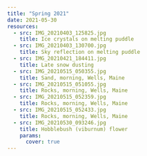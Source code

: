 ```yaml
---
title: "Spring 2021"
date: 2021-05-30
resources:
  - src: IMG_20210403_125825.jpg 
    title: Ice crystals on melting puddle
  - src: IMG_20210403_130700.jpg 
    title: Sky reflection on melting puddle
  - src: IMG_20210421_184411.jpg 
    title: Late snow dusting
  - src: IMG_20210515_050355.jpg 
    title: Sand, morning, Wells, Maine
  - src: IMG_20210515_051055.jpg 
    title: Rocks, morning, Wells, Maine
  - src: IMG_20210515_052359.jpg 
    title: Rocks, morning, Wells, Maine
  - src: IMG_20210515_052433.jpg 
    title: Rocks, morning, Wells, Maine
  - src: IMG_20210530_093246.jpg 
    title: Hobblebush (viburnum) flower
    params:
      cover: true
---
```

